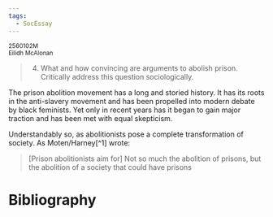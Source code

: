 ```yaml
---
tags:
  - SocEssay
---
```


<small>
	2560102M
	<br/>
	Eilidh McAlonan
</small>

> 4.  What and how convincing are arguments to abolish prison. Critically address this question sociologically.

The prison abolition movement has a long and storied history. It has its roots in the anti-slavery movement and has been propelled into modern debate by black feminists. Yet only in recent years has it began to gain major traction and has been met with equal skepticism.

Understandably so, as abolitionists pose a complete transformation of society. As Moten/Harney[^1] wrote:
> \[Prison abolitionists aim for\] Not so much the abolition of prisons, but the abolition of a society that could have prisons



# Bibliography
